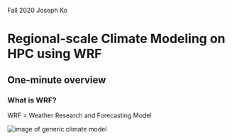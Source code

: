 Fall 2020
Joseph Ko

# Regional-scale Climate Modeling on HPC using WRF

## One-minute overview

### What is WRF?

WRF = Weather Research and Forecasting Model 

![image of generic climate model](image.png)

